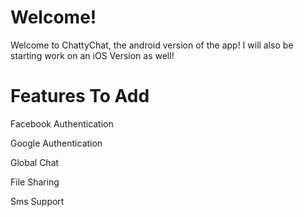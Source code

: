 # Welcome!

Welcome to ChattyChat, the android version of the app! I will also be starting work on an iOS Version as well!


# Features To Add
Facebook Authentication

Google Authentication 

Global Chat 

File Sharing 

Sms Support 

